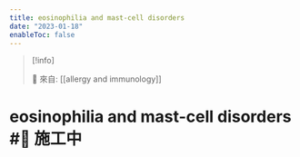 ```yaml
---
title: eosinophilia and mast-cell disorders
date: "2023-01-18"
enableToc: false
---
```


> [!info]
>
> 🌱 來自: [[allergy and immunology]]

# eosinophilia and mast-cell disorders #🚧 施工中


